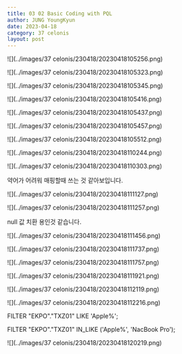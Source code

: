 ```yaml
---
title: 03 02 Basic Coding with PQL
author: JUNG YoungKyun
date: 2023-04-18
category: 37 celonis
layout: post
---
```


![](../images/37 celonis/230418/20230418105256.png)

![](../images/37 celonis/230418/20230418105323.png)

![](../images/37 celonis/230418/20230418105345.png)

![](../images/37 celonis/230418/20230418105416.png)

![](../images/37 celonis/230418/20230418105437.png)

![](../images/37 celonis/230418/20230418105457.png)

![](../images/37 celonis/230418/20230418105512.png)

![](../images/37 celonis/230418/20230418110244.png)

![](../images/37 celonis/230418/20230418110303.png)

약어가 어려워 매핑할때 쓰는 것 같아보입니다.

![](../images/37 celonis/230418/20230418111127.png)

![](../images/37 celonis/230418/20230418111257.png)

null 값 치환 용인것 같습니다.

![](../images/37 celonis/230418/20230418111456.png)

![](../images/37 celonis/230418/20230418111737.png)

![](../images/37 celonis/230418/20230418111757.png)

![](../images/37 celonis/230418/20230418111921.png)

![](../images/37 celonis/230418/20230418112119.png)

![](../images/37 celonis/230418/20230418112216.png)

FILTER "EKPO"."TXZ01" LIKE 'Apple%';

FILTER "EKPO"."TXZ01" IN_LIKE ('Apple%', 'NacBook Pro');

![](../images/37 celonis/230418/20230418120219.png)


